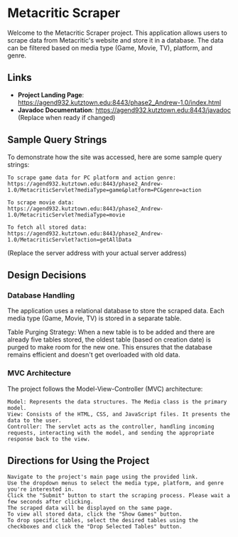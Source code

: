 # Metacritic Scraper

Welcome to the Metacritic Scraper project. This application allows users to scrape data from Metacritic's website and store it in a database. The data can be filtered based on media type (Game, Movie, TV), platform, and genre.
## Links

-  **Project Landing Page**: https://agend932.kutztown.edu:8443/phase2_Andrew-1.0/index.html
-  **Javadoc Documentation**: https://agend932.kutztown.edu:8443/javadoc (Replace when ready if changed)

## Sample Query Strings

To demonstrate how the site was accessed, here are some sample query strings:

    To scrape game data for PC platform and action genre:
    https://agend932.kutztown.edu:8443/phase2_Andrew-1.0/MetacriticServlet?mediaType=game&platform=PC&genre=action

    To scrape movie data:
    https://agend932.kutztown.edu:8443/phase2_Andrew-1.0/MetacriticServlet?mediaType=movie

    To fetch all stored data:
    https://agend932.kutztown.edu:8443/phase2_Andrew-1.0/MetacriticServlet?action=getAllData

(Replace the server address with your actual server address)
## Design Decisions
### Database Handling

The application uses a relational database to store the scraped data. Each media type (Game, Movie, TV) is stored in a separate table.

Table Purging Strategy:
When a new table is to be added and there are already five tables stored, the oldest table (based on creation date) is purged to make room for the new one. This ensures that the database remains efficient and doesn't get overloaded with old data.
### MVC Architecture

The project follows the Model-View-Controller (MVC) architecture:

    Model: Represents the data structures. The Media class is the primary model.
    View: Consists of the HTML, CSS, and JavaScript files. It presents the data to the user.
    Controller: The servlet acts as the controller, handling incoming requests, interacting with the model, and sending the appropriate response back to the view.

## Directions for Using the Project

    Navigate to the project's main page using the provided link.
    Use the dropdown menus to select the media type, platform, and genre you're interested in.
    Click the "Submit" button to start the scraping process. Please wait a few seconds after clicking.
    The scraped data will be displayed on the same page.
    To view all stored data, click the "Show Games" button.
    To drop specific tables, select the desired tables using the checkboxes and click the "Drop Selected Tables" button.
